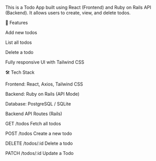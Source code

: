 This is a Todo App built using React (Frontend) and Ruby on Rails API (Backend). It allows users to create, view, and delete todos.

📌 Features

Add new todos

List all todos

Delete a todo

Fully responsive UI with Tailwind CSS

🛠️ Tech Stack

Frontend: React, Axios, Tailwind CSS

Backend: Ruby on Rails (API Mode)

Database: PostgreSQL / SQLite

Backend API Routes (Rails)

GET /todos Fetch all todos

POST /todos Create a new todo

DELETE /todos/:id Delete a todo

PATCH /todos/:id Update a Todo